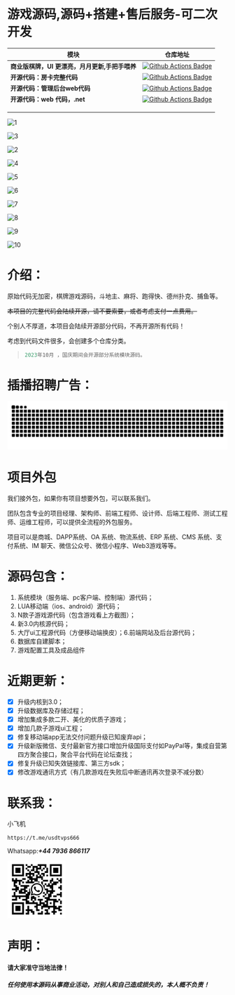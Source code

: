 # 游戏源码,源码+搭建+售后服务-可二次开发

<!--   my-proj -->

| 模块                                           | 仓库地址                                                     |
| ---------------------------------------------- | ------------------------------------------------------------ |
| **商业版棋牌，UI 更漂亮，月月更新,手把手喂养** | [![Github Actions Badge](https://img.shields.io/badge/-Git%20-2088FF?style=flat&logo=Git&logoColor=white)](https://github.com/bizzancoin/qipaiyouxi) |
| **开源代码：房卡完整代码**                     | [![Github Actions Badge](https://img.shields.io/badge/-Git%20-2088FF?style=flat&logo=Git&logoColor=white)](https://github.com/bizzancoin/qipaiyouxi_fangkayuanma) |
| **开源代码：管理后台web代码**                  | [![Github Actions Badge](https://img.shields.io/badge/-Git%20-2088FF?style=flat&logo=Git&logoColor=white)](https://github.com/bizzancoin/qipaiyouxi_guanlihoutai) |
| **开源代码：web 代码，.net**                   | [![Github Actions Badge](https://img.shields.io/badge/-Git%20-2088FF?style=flat&logo=Git&logoColor=white)](https://github.com/bizzancoin/qipaiyouxi-webusernet) |
|                                                |                                                              |
|                                                |                                                              |
|                                                |                                                              |

<!--   GitHub proj graph -->


![1](https://raw.githubusercontent.com/bizzancoin/qipaiyouxi/main/game/1.png)

![3](https://raw.githubusercontent.com/bizzancoin/qipaiyouxi/main/game/2.png)

![2](https://raw.githubusercontent.com/bizzancoin/qipaiyouxi/main/game/3.png)

![4](https://raw.githubusercontent.com/bizzancoin/qipaiyouxi/main/game/4.png)

![5](https://raw.githubusercontent.com/bizzancoin/qipaiyouxi/main/game/5.png)

![6](https://raw.githubusercontent.com/bizzancoin/qipaiyouxi/main/game/6.png)

![7](https://raw.githubusercontent.com/bizzancoin/qipaiyouxi/main/game/7.png)

![8](https://raw.githubusercontent.com/bizzancoin/qipaiyouxi/main/game/8.png)

![9](https://raw.githubusercontent.com/bizzancoin/qipaiyouxi/main/game/9.png)

![10](https://raw.githubusercontent.com/bizzancoin/qipaiyouxi/main/game/10.png)



# 介绍：

原始代码无加密，棋牌游戏源码，斗地主、麻将、跑得快、德州扑克、捕鱼等。

~~本项目的完整代码会陆续开源，请不要索要，或者考虑支付一点费用。~~

个别人不厚道，本项目会陆续开源部分代码，不再开源所有代码！

考虑到代码文件很多，会创建多个仓库分类。



> ```sql
> 2023年10月 ，国庆期间会开源部分系统模块源码。
> ```
>
> 

# 插播招聘广告：

![find YOU](https://raw.githubusercontent.com/BEPb/BEPb/output/github-contribution-grid-snake.svg)

# 项目外包

我们接外包，如果你有项目想要外包，可以联系我们。

团队包含专业的项目经理、架构师、前端工程师、设计师、后端工程师、测试工程师、运维工程师，可以提供全流程的外包服务。

项目可以是商城、DAPP系统、OA 系统、物流系统、ERP 系统、CMS 系统、支付系统、IM 聊天、微信公众号、微信小程序、Web3游戏等等。

## 

# 源码包含：

1. 系统模块（服务端、pc客户端、控制端）源代码；
2. LUA移动端（ios、android）源代码；
3. N款子游戏源代码（包含游戏看上方截图）；
4. 新3.0内核源代码；
5. 大厅ui工程源代码（方便移动端换皮）；6.前端网站及后台源代码；
6. 数据库自建脚本；
7. 游戏配置工具及成品组件

# 近期更新：

- [x] 升级内核到3.0；
- [x] 升级数据库及存储过程；
- [x] 增加集成多款二开、美化的优质子游戏；
- [x] 增加几款子游戏ui工程；
- [x] 修复移动端app无法交付问题升级已知废弃api；
- [x] 升级新版微信、支付最新官方接口增加升级国际支付如PayPal等，集成自营第四方聚合接口，聚合平台代码在论坛查找；
- [x] 修复升级已知失效链接库、第三方sdk；
- [x] 修改游戏通讯方式（有几款游戏在失败后中断通讯再次登录不减分数）

# 联系我：

小飞机

```
https://t.me/usdtvps666
```



Whatsapp:***‪+44 7936 866117‬***

<img src=".image/whatsapp.png" alt="whatsapp" style="zoom: 33%;" />

# 声明：

#### 请大家准守当地法律！

##### 任何使用本源码从事商业活动，对别人和自己造成损失的，本人概不负责！